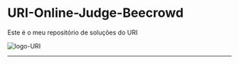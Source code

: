 # URI-Online-Judge-Beecrowd

Este é o meu repositório de soluções do URI

<img src="https://pulpo-site-3tduojw3tlwg6yqrnax.netdna-ssl.com/wp-content/uploads/2017/01/logo-gmail-urionlinejudge.png" alt="logo-URI">

<hr>
